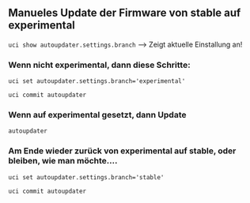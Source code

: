 ## Manueles Update der Firmware von stable auf experimental

`uci show autoupdater.settings.branch`    --> Zeigt aktuelle Einstallung an!

### Wenn nicht experimental, dann diese Schritte:

`uci set autoupdater.settings.branch='experimental'`

`uci commit autoupdater`

### Wenn auf experimental gesetzt, dann Update 

`autoupdater` 

### Am Ende wieder zurück von experimental auf stable, oder bleiben, wie man möchte....

`uci set autoupdater.settings.branch='stable'`

`uci commit autoupdater`
